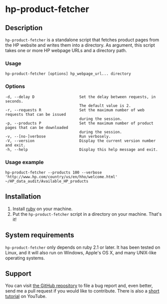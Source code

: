 # hp-product-fetcher

## Description
`hp-product-fetcher` is a standalone script that fetches product pages from the HP website 
and writes them into a directory.
As argument, this script takes one or more HP webpage URLs and a directory path.

### Usage
`hp-product-fetcher [options] hp_webpage_url... directory`

### Options
    -d, --delay D                    Set the delay between requests, in seconds.
                                     The default value is 2.
    -r, --requests R                 Set the maximum number of web requests that can be issued
                                     during the session.
    -p, --products P                 Set the maximum number of product pages that can be downloaded
                                     during the session.
    -v, --[no-]verbose               Run verbosely.
    -V, --version                    Display the current version number and exit.
    -h, --help                       Display this help message and exit.

### Usage example
`hp-product-fetcher --products 100 --verbose 'http://www.hp.com/country/us/en/hho/welcome.html' ~/HP_data_audit/Available_HP_products`

## Installation

1. Install [ruby](https://www.ruby-lang.org/en/) on your machine.
2. Put the `hp-product-fetcher` script in a directory on your machine. That's it!

## System requirements
`hp-product-fetcher` only depends on ruby 2.1 or later. It has been tested on Linux,
and it will also run on Windows, Apple's OS X, and many UNIX-like operating systems.

## Support
You can visit [the GitHub repository](https://github.com/doga/hp-product-fetcher)
to file a bug report and, even better, send me a pull request if you would like
to contribute.
There is also a [short tutorial](https://youtu.be/PhlWGvp8w3g) on YouTube.
